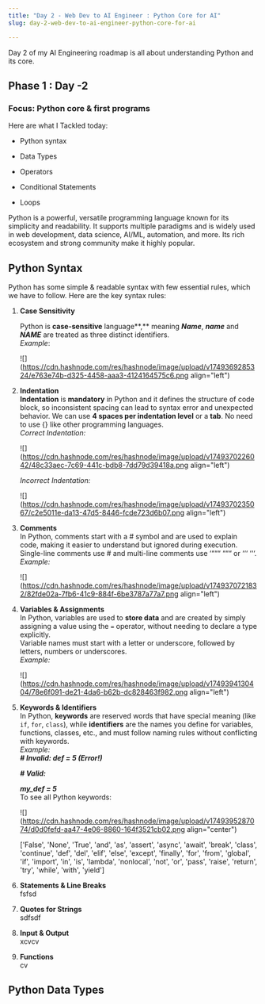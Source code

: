 ```yaml
---
title: "Day 2 - Web Dev to AI Engineer : Python Core for AI"
slug: day-2-web-dev-to-ai-engineer-python-core-for-ai

---
```


Day 2 of my AI Engineering roadmap is all about understanding Python and its core.

## Phase 1 : Day -2

### Focus: Python core & first programs

Here are what I Tackled today:

* Python syntax
    
* Data Types
    
* Operators
    
* Conditional Statements
    
* Loops
    

Python is a powerful, versatile programming language known for its simplicity and readability. It supports multiple paradigms and is widely used in web development, data science, AI/ML, automation, and more. Its rich ecosystem and strong community make it highly popular.

## Python Syntax

Python has some simple & readable syntax with few essential rules, which we have to follow. Here are the key syntax rules:

1. **Case Sensitivity**
    
    Python is **case-sensitive** language**,** meaning ***Name***, ***name*** and ***NAME*** are treated as three distinct identifiers.  
    *Example*:
    
    ![](https://cdn.hashnode.com/res/hashnode/image/upload/v1749369285324/e763e74b-d325-4458-aaa3-4124164575c6.png align="left")
    
2. **Indentation**  
    **Indentation** is **mandatory** in Python and it defines the structure of code block, so inconsistent spacing can lead to syntax error and unexpected behavior. We can use **4 spaces per indentation level** or a **tab**. No need to use {} like other programming languages.  
    *Correct Indentation:*
    
    ![](https://cdn.hashnode.com/res/hashnode/image/upload/v1749370226042/48c33aec-7c69-441c-bdb8-7dd79d39418a.png align="left")
    
    *Incorrect Indentation:*
    
    ![](https://cdn.hashnode.com/res/hashnode/image/upload/v1749370235067/c2e5011e-da13-47d5-8446-fcde723d6b07.png align="left")
    
3. **Comments**  
    In Python, comments start with a # symbol and are used to explain code, making it easier to understand but ignored during execution. Single-line comments use # and multi-line comments use ‘“““ “““ or ‘‘‘ ‘‘‘.  
    *Example:*
    
    ![](https://cdn.hashnode.com/res/hashnode/image/upload/v1749370721832/82fde02a-7fb6-41c9-884f-6be3787a77a7.png align="left")
    
4. **Variables & Assignments**  
    In Python, variables are used to **store data** and are created by simply assigning a value using the `=` operator, without needing to declare a type explicitly.  
    Variable names must start with a letter or underscore, followed by letters, numbers or underscores.  
    *Example:*
    
    ![](https://cdn.hashnode.com/res/hashnode/image/upload/v1749394130404/78e6f091-de21-4da6-b62b-dc828463f982.png align="left")
    
5. **Keywords & Identifiers**  
    In Python, **keywords** are reserved words that have special meaning (like `if`, `for`, `class`), while **identifiers** are the names you define for variables, functions, classes, etc., and must follow naming rules without conflicting with keywords.  
    *Example:*  
    ***\# Invalid: def = 5 (Error!)***
    
    ***\# Valid:***
    
    ***my\_def = 5***  
    To see all Python keywords:
    
    ![](https://cdn.hashnode.com/res/hashnode/image/upload/v1749395287074/d0d0fefd-aa47-4e06-8860-164f3521cb02.png align="center")
    
    \['False', 'None', 'True', 'and', 'as', 'assert', 'async', 'await', 'break', 'class', 'continue', 'def', 'del', 'elif', 'else', 'except', 'finally', 'for', 'from', 'global', 'if', 'import', 'in', 'is', 'lambda', 'nonlocal', 'not', 'or', 'pass', 'raise', 'return', 'try', 'while', 'with', 'yield'\]
    
6. **Statements & Line Breaks**  
    fsfsd
    
7. **Quotes for Strings**  
    sdfsdf
    
8. **Input & Output**  
    xcvcv
    
9. **Functions**  
    cv
    

## Python Data Types